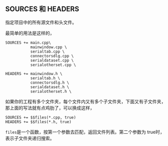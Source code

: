 ## SOURCES 和 HEADERS

指定项目中的所有源文件和头文件。

最简单的用法是这样的，

```
SOURCES += main.cpp\
           mainwindow.cpp \
    	   serialtab.cpp \
           connectorsdlg.cpp \
           serialdataset.cpp \
           serialotherset.cpp \

HEADERS += mainwindow.h \
    	   serialtab.h \
    	   connectorsdlg.h \
    	   serialdataset.h \
    	   serialotherset.h \
```

如果你的工程有多个文件夹，每个文件内又有多个子文件夹，下面又有子文件夹，那上面的写法就有点鸡肋了，可以换成这样，

```
SOURCES += $$files(*.cpp, true)
HEADERS += $$files(*.h, true)
```

`files`是一个函数，按第一个参数去匹配，返回文件列表。第二个参数为 true时，表示子文件夹递归搜索。